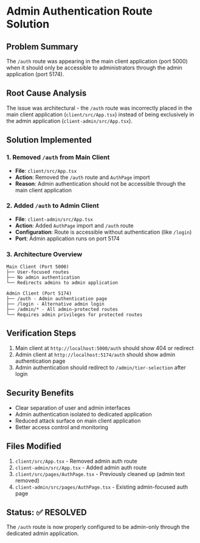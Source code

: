 # Admin Authentication Route Solution

## Problem Summary
The `/auth` route was appearing in the main client application (port 5000) when it should only be accessible to administrators through the admin application (port 5174).

## Root Cause Analysis
The issue was architectural - the `/auth` route was incorrectly placed in the main client application (`client/src/App.tsx`) instead of being exclusively in the admin application (`client-admin/src/App.tsx`).

## Solution Implemented

### 1. Removed `/auth` from Main Client
- **File**: `client/src/App.tsx`
- **Action**: Removed the `/auth` route and `AuthPage` import
- **Reason**: Admin authentication should not be accessible through the main client application

### 2. Added `/auth` to Admin Client
- **File**: `client-admin/src/App.tsx`
- **Action**: Added `AuthPage` import and `/auth` route
- **Configuration**: Route is accessible without authentication (like `/login`)
- **Port**: Admin application runs on port 5174

### 3. Architecture Overview
```
Main Client (Port 5000)
├── User-focused routes
├── No admin authentication
└── Redirects admins to admin application

Admin Client (Port 5174)
├── /auth - Admin authentication page
├── /login - Alternative admin login
├── /admin/* - All admin-protected routes
└── Requires admin privileges for protected routes
```

## Verification Steps
1. Main client at `http://localhost:5000/auth` should show 404 or redirect
2. Admin client at `http://localhost:5174/auth` should show admin authentication page
3. Admin authentication should redirect to `/admin/tier-selection` after login

## Security Benefits
- Clear separation of user and admin interfaces
- Admin authentication isolated to dedicated application
- Reduced attack surface on main client application
- Better access control and monitoring

## Files Modified
1. `client/src/App.tsx` - Removed admin auth route
2. `client-admin/src/App.tsx` - Added admin auth route
3. `client/src/pages/AuthPage.tsx` - Previously cleaned up (admin text removed)
4. `client-admin/src/pages/AuthPage.tsx` - Existing admin-focused auth page

## Status: ✅ RESOLVED
The `/auth` route is now properly configured to be admin-only through the dedicated admin application.